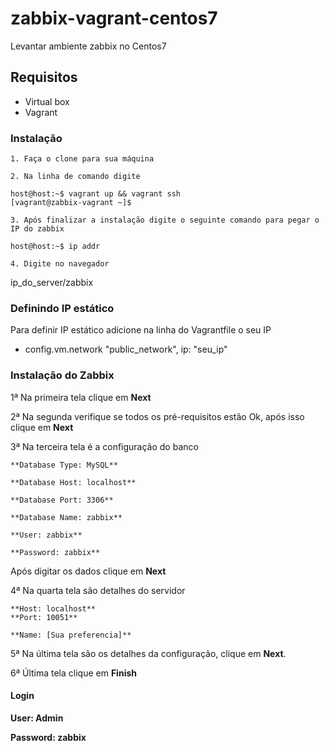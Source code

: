 # zabbix-vagrant-centos7
Levantar ambiente zabbix no Centos7
## Requisitos

* Virtual box
* Vagrant

### Instalação

	1. Faça o clone para sua máquina

	2. Na linha de comando digite

```console
host@host:~$ vagrant up && vagrant ssh
[vagrant@zabbix-vagrant ~]$ 
```
	3. Após finalizar a instalação digite o seguinte comando para pegar o IP do zabbix
```console 
host@host:~$ ip addr
```
	4. Digite no navegador
ip_do_server/zabbix

### Definindo IP estático

Para definir IP estático adicione na linha do Vagrantfile o seu IP

* config.vm.network "public_network", ip: "seu_ip"

### Instalação do Zabbix

1ª Na primeira tela clique em **Next**

2ª Na segunda verifique se todos os pré-requisitos estão Ok, após isso clique em **Next**

3ª Na terceira tela é a configuração do banco
	
	**Database Type: MySQL**
	
	**Database Host: localhost**
	
	**Database Port: 3306**
	
	**Database Name: zabbix**
	
	**User: zabbix**
	
	**Password: zabbix**
	
Após digitar os dados clique em **Next**

4ª Na quarta tela são detalhes do servidor
	
	**Host: localhost**
	**Port: 10051**
	
	**Name: [Sua preferencia]**
	
5ª Na última tela são os detalhes da configuração, clique em **Next**.

6ª Última tela clique em **Finish**

#### Login

**User: Admin**

**Password: zabbix**
